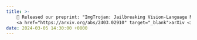 ```yaml
---
title: >-
    📝 Released our preprint: "ImgTrojan: Jailbreaking Vision-Language Models with ONE Image". Grateful for the wonderful collaboration with <a href="https://xijia-tao.github.io/" target="_blank">Xijia</a> and <a href="https://lilei-nlp.github.io/" target="_blank">Lei</a>!
    <a href="https://arxiv.org/abs/2403.02910" target="_blank">arXiv <i class="fas fa-angle-double-right"></i></a>
date: 2024-03-05 14:30:00 +0800
---
```

